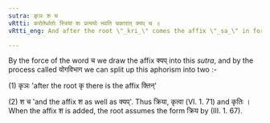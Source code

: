 ```yaml
---
sutra: कृञः श च
vRtti: करोतेर्धातोः स्त्रियां शः प्रत्ययो भवति चकारात् क्यप् च ॥
vRtti_eng: And after the root \"_kri_\" comes the affix \"_sa_\" in forming a feminine, as well as the affix \"_kyap_\".

---
```

By the force of the word च we draw the affix क्यप् into this _sutra_, and by the process called योगविभाग we can split up this aphorism into two :-

(1) कृञः 'after the root कृ there is the affix क्तिन्'

(2) श च 'and the affix श as well as क्यप्'. Thus क्रिया, कृत्वा (VI. 1. 71) and कृतिः । When the affix श is added, the root assumes the form क्रिय by (III. 1. 67).
